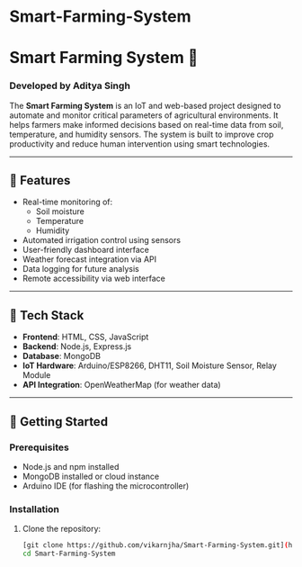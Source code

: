 # Smart-Farming-System
# Smart Farming System 🌾

### Developed by Aditya Singh

The **Smart Farming System** is an IoT and web-based project designed to automate and monitor critical parameters of agricultural environments. It helps farmers make informed decisions based on real-time data from soil, temperature, and humidity sensors. The system is built to improve crop productivity and reduce human intervention using smart technologies.

---

## 🔧 Features

- Real-time monitoring of:
  - Soil moisture
  - Temperature
  - Humidity
- Automated irrigation control using sensors
- User-friendly dashboard interface
- Weather forecast integration via API
- Data logging for future analysis
- Remote accessibility via web interface

---

## 🧰 Tech Stack

- **Frontend**: HTML, CSS, JavaScript
- **Backend**: Node.js, Express.js
- **Database**: MongoDB
- **IoT Hardware**: Arduino/ESP8266, DHT11, Soil Moisture Sensor, Relay Module
- **API Integration**: OpenWeatherMap (for weather data)

---

## 🚀 Getting Started

### Prerequisites

- Node.js and npm installed
- MongoDB installed or cloud instance
- Arduino IDE (for flashing the microcontroller)

### Installation

1. Clone the repository:
   ```bash
   [git clone https://github.com/vikarnjha/Smart-Farming-System.git](https://github.com/aditya2152/Smart-Farming-System.git)
   cd Smart-Farming-System

